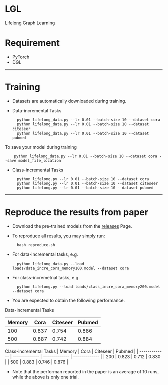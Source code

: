 # LGL
Lifelong Graph Learning

# Requirement

* PyTorch
* DGL

---     
# Training

* Datasets are automatically downloaded during training.

* Data-incremental Tasks

        python lifelong_data.py --lr 0.01 --batch-size 10 --dataset cora
        python lifelong_data.py --lr 0.01 --batch-size 10 --dataset citeseer
        python lifelong_data.py --lr 0.01 --batch-size 10 --dataset pubmed

To save your model during training

        python lifelong_data.py --lr 0.01 --batch-size 10 --dataset cora --save model_file_location

* Class-incremental Tasks

        python lifelong.py --lr 0.01 --batch-size 10 --dataset cora
        python lifelong.py --lr 0.01 --batch-size 10 --dataset citeseer
        python lifelong.py --lr 0.01 --batch-size 10 --dataset pubmed

---
# Reproduce the results from paper

* Download the pre-trained models from the [releases](https://github.com/wang-chen/LGL/releases/download/v1.0/loads.zip) Page.

* To reproduce all results, you may simply run:

        bash reproduce.sh

* For data-incremental tasks, e.g.

        python lifelong_data.py --load loads/data_incre_cora_memory100.model --dataset cora

* For class-incremetnal tasks, e.g.

        python lifelong.py --load loads/class_incre_cora_memory200.model --dataset cora

* You are expected to obtain the following performance.

Data-incremental Tasks

|     Memory    |         Cora  |  Citeseer     |    Pubmed     |
| ------------- | ------------- | ------------- | ------------- |
|       100     |     0.837     |     0.754     |     0.886     |
|       500     |     0.887     |     0.742     |     0.884     |


Class-incremental Tasks
|     Memory    |         Cora  |  Citeseer     |    Pubmed     |
| ------------- | ------------- | ------------- | ------------- |
|       200     |     0.823     |      0.712    |     0.830     |
|       500     |     0.883     |     0.746     |     0.876     |

* Note that the performan reported in the paper is an average of 10 runs, while the above is only one trial.
